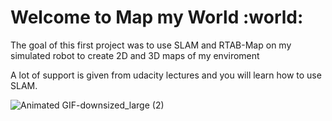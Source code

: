 # Welcome to Map my World :world:

The goal of this first project was to use SLAM and RTAB-Map on my simulated robot to create 2D and 3D maps of my enviroment

 A lot of support is given from udacity lectures and you will learn how to use SLAM.

![Animated GIF-downsized_large (2)](https://user-images.githubusercontent.com/51816415/77530105-bf298b80-6e88-11ea-92b7-b88668b2b1f2.gif)
